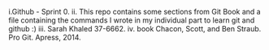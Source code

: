  i.Github - Sprint 0.
 ii. This repo contains some sections from Git Book and a file containing the commands I wrote in my individual part to learn git and github :)
 iii. Sarah Khaled 37-6662. 
 iv. book Chacon, Scott, and Ben Straub. Pro Git. Apress, 2014. 
